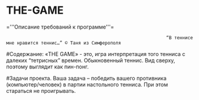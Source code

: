 THE-GAME
========
='''Описание требований к программе'''=


                                                                “В теннисе мне нравится теннис…” © Таня из Симферополя

#Cодержание:
 «THE GAME» - это, игра интерпретация того тенниса с далеких “тетрисных” времен. Обыкновенный теннис. Вид сверху, поэтому выглядит как пин-понг.

#Задачи проекта.
Ваша задача – победить вашего противника (компьютер/человек) в партии  настольного тенниса. При этом стараться не проигрывать.
